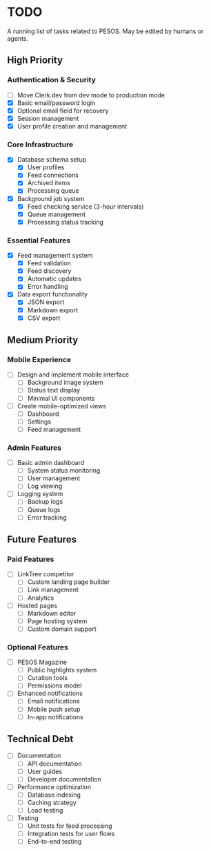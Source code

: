 # TODO

A running list of tasks related to PESOS. May be edited by humans or agents.

## High Priority

### Authentication & Security

- [ ] Move Clerk.dev from dev mode to production mode
- [x] Basic email/password login
- [x] Optional email field for recovery
- [x] Session management
- [x] User profile creation and management

### Core Infrastructure

- [x] Database schema setup
  - [x] User profiles
  - [x] Feed connections
  - [x] Archived items
  - [x] Processing queue
- [x] Background job system
  - [x] Feed checking service (3-hour intervals)
  - [x] Queue management
  - [x] Processing status tracking

### Essential Features

- [x] Feed management system
  - [x] Feed validation
  - [x] Feed discovery
  - [x] Automatic updates
  - [x] Error handling
- [x] Data export functionality
  - [x] JSON export
  - [x] Markdown export
  - [x] CSV export

## Medium Priority

### Mobile Experience

- [ ] Design and implement mobile interface
  - [ ] Background image system
  - [ ] Status text display
  - [ ] Minimal UI components
- [ ] Create mobile-optimized views
  - [ ] Dashboard
  - [ ] Settings
  - [ ] Feed management

### Admin Features

- [ ] Basic admin dashboard
  - [ ] System status monitoring
  - [ ] User management
  - [ ] Log viewing
- [ ] Logging system
  - [ ] Backup logs
  - [ ] Queue logs
  - [ ] Error tracking

## Future Features

### Paid Features

- [ ] LinkTree competitor
  - [ ] Custom landing page builder
  - [ ] Link management
  - [ ] Analytics
- [ ] Hosted pages
  - [ ] Markdown editor
  - [ ] Page hosting system
  - [ ] Custom domain support

### Optional Features

- [ ] PESOS Magazine
  - [ ] Public highlights system
  - [ ] Curation tools
  - [ ] Permissions model
- [ ] Enhanced notifications
  - [ ] Email notifications
  - [ ] Mobile push setup
  - [ ] In-app notifications

## Technical Debt

- [ ] Documentation
  - [ ] API documentation
  - [ ] User guides
  - [ ] Developer documentation
- [ ] Performance optimization
  - [ ] Database indexing
  - [ ] Caching strategy
  - [ ] Load testing
- [ ] Testing
  - [ ] Unit tests for feed processing
  - [ ] Integration tests for user flows
  - [ ] End-to-end testing
